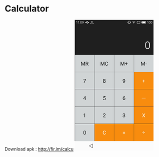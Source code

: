 # Calculator
Download apk : http://fir.im/calcu
<img src="https://github.com/dongzhaoqi/Calculator/blob/master/app/src/main/res/screenshots/S61118-110901.jpg" width="50%" height="50%">
